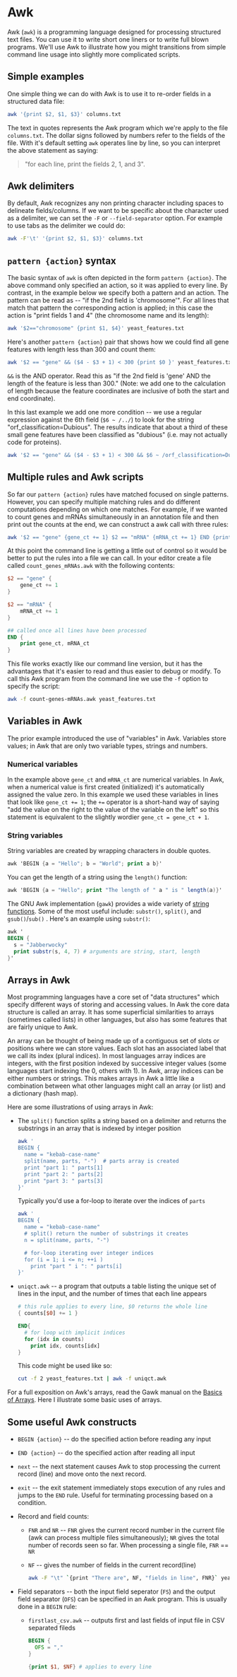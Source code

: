 # Awk

Awk (`awk`) is a programming language designed for processing structured text files. You can use it to write short one liners or to write full blown programs. We'll use Awk to illustrate how you might transitions from simple command line usage into slightly more complicated scripts.

## Simple examples

One simple thing we can do with Awk is to use it to re-order fields in a structured data file:

```bash
awk '{print $2, $1, $3}' columns.txt
```

The text in quotes represents the Awk program which we're apply to the file `columns.txt`. The dollar signs followed by numbers refer to the fields of the file. With it's default setting `awk` operates line by line, so you can interpret the above statement as saying:

> "for each line, print the fields 2, 1, and 3".

## Awk delimiters

By default, Awk recognizes any non printing character including spaces to delineate fields/columns. If we want to be specific about the character used as a delimiter, we can set the `-F` or `--field-separator` option. For example to use tabs as the delimiter we could do:

```bash
awk -F'\t' '{print $2, $1, $3}' columns.txt
```

## `pattern {action}` syntax

The basic syntax of `awk` is often depicted in the form `pattern {action}`. The above command only specified an action, so it was applied to every line. By contrast, in the example below we specify both a pattern and an action. The pattern can be read as -- "if the 2nd field is 'chromosome'". For all lines that match that pattern the corresponding action is applied; in this case the action is "print fields 1 and 4" (the chromosome name and its length):

```bash
awk '$2=="chromosome" {print $1, $4}' yeast_features.txt
```

Here's another `pattern {action}` pair that shows how we could find all gene features with length less than 300 and count them:

```bash
awk '$2 == "gene" && ($4 - $3 + 1) < 300 {print $0 }' yeast_features.txt | wc -l
```

`&&` is the AND operator. Read this as "if the 2nd field is 'gene' AND the length of the feature is less than 300." (Note: we add one to the calculation of length because the feature coordinates are inclusive of both the start and end coordinate).

In this last example we add one more condition -- we use a regular expression against the 6th field (`$6 ~ /../`) to look for the string "orf_classification=Dubious". The results indicate that about a third of these small gene features have been classified as "dubious" (i.e. may not actually code for proteins).

```bash
awk '$2 == "gene" && ($4 - $3 + 1) < 300 && $6 ~ /orf_classification=Dubious/ {print $0 }' yeast_features.txt | wc -l
```

## Multiple rules and Awk scripts

So far our `pattern {action}` rules have matched focused on single patterns.  However, you can specify multiple matching rules and do different computations depending on which one matches. For example, if we wanted to count genes and mRNAs simultaneously in an annotation file and then print out the counts at the end, we can construct a awk call with three rules:

```bash
awk '$2 == "gene" {gene_ct += 1} $2 == "mRNA" {mRNA_ct += 1} END {print gene_ct, mRNA_ct}' yeast_features.txt
```

At this point the command line is getting a little out of control so it would be better to put the rules into a file we can call. In your editor create a file called `count_genes_mRNAs.awk` with the following contents:

```awk
$2 == "gene" {
    gene_ct += 1
} 

$2 == "mRNA" {
    mRNA_ct += 1
} 

## called once all lines have been processed
END {
    print gene_ct, mRNA_ct
}
```

This file works exactly like our command line version, but it has the advantages that it's easier to read and thus easier to debug or modify.  To call this Awk program from the command line we use the `-f` option to specify the script:

```bash
awk -f count-genes-mRNAs.awk yeast_features.txt
```

## Variables in Awk

The prior example introduced the use of "variables" in Awk. Variables store values; in Awk that are only two variable types, strings and numbers.  

### Numerical variables

In the example above `gene_ct` and `mRNA_ct` are numerical variables. In Awk, when a numerical value is first created (initialized) it's automatically assigned the value zero.   In this example we used these variables in lines that look like `gene_ct += 1`; the `+=` operator is a short-hand way of saying "add the value on the right to the value of the variable on the left" so this statement is equivalent to the slightly wordier `gene_ct = gene_ct + 1`.

### String variables

String variables are created by wrapping characters in double quotes.

```awk
awk 'BEGIN {a = "Hello"; b = "World"; print a b}'
```

You can get the length of a string using the `length()` function:

```awk
awk 'BEGIN {a = "Hello"; print "The length of " a " is " length(a)}'
```

The GNU Awk implementation (`gawk`) provides a wide variety of [string functions](https://www.gnu.org/software/gawk/manual/gawk.html#String-Functions). Some of the most useful include: `substr()`, `split()`, and `gsub()`/`sub()` . Here's an example using `substr()`:

```awk
awk '
BEGIN {
  s = "Jabberwocky"
  print substr(s, 4, 7) # arguments are string, start, length
}'
```

## Arrays in Awk

Most programming languages have a core set of "data structures" which specify different ways of storing and accessing values. In Awk the core data structure is called an array. It has some superficial similarities to arrays (sometimes called lists) in other languages, but also has some features that are fairly unique to Awk.  

An array can be thought of being made up of a contiguous set of slots or positions where we can store values.  Each slot has an associated label that we call its index (plural indices). In most languages array indices are integers, with the first position indexed by successive integer values (some languages start indexing the 0, others with 1). In Awk, array indices can be either numbers or strings.  This makes arrays in Awk a little like a combination between what other languages might call an array (or list) and a dictionary (hash map).

Here are some illustrations of using arrays in Awk:

* The `split()` function splits a string based on a delimiter and returns the substrings in an array that is indexed by integer position

  ```bash
  awk '
  BEGIN {
    name = "kebab-case-name"
    split(name, parts, "-")  # parts array is created
    print "part 1: " parts[1]
    print "part 2: " parts[2]
    print "part 3: " parts[3]
  }'
  ```

  Typically you'd use a for-loop to iterate over the indices of `parts`

  ```bash
  awk '
  BEGIN {
    name = "kebab-case-name"
    # split() return the number of substrings it creates
    n = split(name, parts, "-") 

    # for-loop iterating over integer indices
    for (i = 1; i <= n; ++i )
      print "part " i ": " parts[i]
  }'
  ```

* `uniqct.awk` -- a program that outputs a table listing the unique set of lines in the input, and the number of times that each line  appears

  ```awk
  # this rule applies to every line, $0 returns the whole line
  { counts[$0] += 1 }

  END{
    # for loop with implicit indices
    for (idx in counts)   
      print idx, counts[idx]
  }
  ```

  This code might be used like so:

  ```bash
  cut -f 2 yeast_features.txt | awk -f uniqct.awk
  ```

For a full exposition on Awk's arrays, read the Gawk manual on the [Basics of Arrays](https://www.gnu.org/software/gawk/manual/html_node/Array-Basics.html). Here I illustrate some basic uses of arrays.

## Some useful Awk constructs

* `BEGIN {action}` -- do the specified action before reading any input

* `END {action}` -- do the specified action after reading all input

* `next` -- the next statement causes Awk to stop processing the current record (line) and move onto the next record.

* `exit` -- the exit statement immediately stops execution of any rules and jumps to the `END` rule. Useful for terminating processing based on a condition.

* Record and field counts:

  * `FNR` and `NR` -- `FNR` gives the current record number in the current file (awk can process multiple files simultaneously); `NR` gives the total number of records seen so far. When processing a single file, `FNR` == `NR`

  * `NF` -- gives the number of fields in the current record(line)

    ```bash
    awk -F "\t" `{print "There are", NF, "fields in line", FNR}` yeast_features.txt 
    ```

* Field separators -- both the input field seperator (`FS`) and the output field separator (`OFS`) can be specified in an Awk program. This is usually done in a `BEGIN` rule:

  * `firstlast_csv.awk` -- outputs first and last fields of input file in CSV separated fileds

    ```awk
    BEGIN {
      OFS = ","
    }

    {print $1, $NF} # applies to every line
    ```
